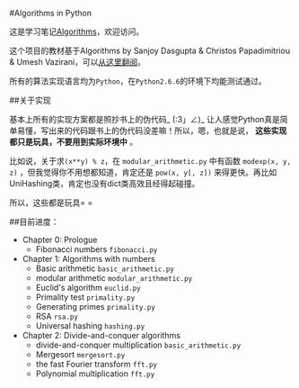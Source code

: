 #Algorithms in Python

这是学习笔记[Algorithms](https://github.com/hahastudio/Algorithms)，欢迎访问。

这个项目的教材基于Algorithms by Sanjoy Dasgupta & Christos Papadimitriou & Umesh Vazirani，可以[从这里翻阅](http://www.cs.berkeley.edu/~vazirani/algorithms.html)。

所有的算法实现语言均为`Python`，在`Python2.6.6`的环境下均能测试通过。

##关于实现

基本上所有的实现方案都是照抄书上的伪代码_ (:3」∠)_ 让人感觉Python真是简单易懂，写出来的代码跟书上的伪代码没差嘛！所以，嗯，也就是说， **这些实现都只是玩具，不要用到实际环境中** 。

比如说，关于求`(x**y) % z`，在 `modular_arithmetic.py` 中有函数 `modexp(x, y, z)` ，但我觉得你不用想都知道，肯定还是 `pow(x, y[, z])` 来得更快。再比如UniHashing类，肯定也没有dict类高效且经得起碰撞。

所以，这些都是玩具= =

##目前进度：

* Chapter 0: Prologue
    * Fibonacci numbers    `fibonacci.py`
* Chapter 1: Algorithms with numbers
    * Basic arithmetic     `basic_arithmetic.py`
    * modular arithmetic   `modular_arithmetic.py`
    * Euclid's algorithm   `euclid.py`
    * Primality test       `primality.py`
    * Generating primes    `primality.py`
    * RSA                  `rsa.py`
    * Universal hashing    `hashing.py`
* Chapter 2: Divide-and-conquer algorithms
    * divide-and-conquer multiplication `basic_arithmetic.py`
    * Mergesort                         `mergesort.py`
    * the fast Fourier transform        `fft.py`
    * Polynomial multiplication         `fft.py`
